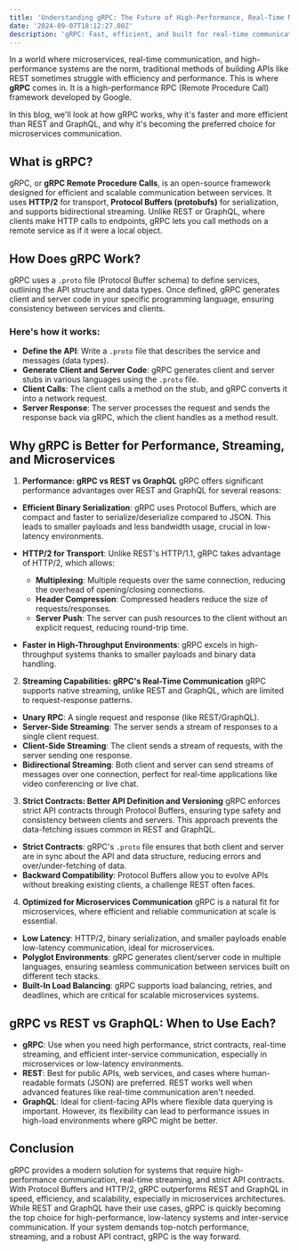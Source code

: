 ```yaml
---
title: 'Understanding gRPC: The Future of High-Performance, Real-Time Microservices Communication'
date: '2024-09-07T18:12:27.00Z'
description: 'gRPC: Fast, efficient, and built for real-time communication.'
---
```



In a world where microservices, real-time communication, and high-performance systems are the norm, traditional methods of building APIs like REST sometimes struggle with efficiency and performance. This is where **gRPC** comes in. It is a high-performance RPC (Remote Procedure Call) framework developed by Google.

In this blog, we'll look at how gRPC works, why it's faster and more efficient than REST and GraphQL, and why it's becoming the preferred choice for microservices communication.

## What is gRPC?
gRPC, or **gRPC Remote Procedure Calls**, is an open-source framework designed for efficient and scalable communication between services. It uses **HTTP/2** for transport, **Protocol Buffers (protobufs)** for serialization, and supports bidirectional streaming. Unlike REST or GraphQL, where clients make HTTP calls to endpoints, gRPC lets you call methods on a remote service as if it were a local object.

## How Does gRPC Work?
gRPC uses a `.proto` file (Protocol Buffer schema) to define services, outlining the API structure and data types. Once defined, gRPC generates client and server code in your specific programming language, ensuring consistency between services and clients.

### Here's how it works:

- **Define the API**: Write a `.proto` file that describes the service and messages (data types).
- **Generate Client and Server Code**: gRPC generates client and server stubs in various languages using the `.proto` file.
- **Client Calls**: The client calls a method on the stub, and gRPC converts it into a network request.
- **Server Response**: The server processes the request and sends the response back via gRPC, which the client handles as a method result.

  
## Why gRPC is Better for Performance, Streaming, and Microservices
1. **Performance: gRPC vs REST vs GraphQL**
gRPC offers significant performance advantages over REST and GraphQL for several reasons:

- **Efficient Binary Serialization**: gRPC uses Protocol Buffers, which are compact and faster to serialize/deserialize compared to JSON. This leads to smaller payloads and less bandwidth usage, crucial in low-latency environments.

- **HTTP/2 for Transport**: Unlike REST's HTTP/1.1, gRPC takes advantage of HTTP/2, which allows:

    - **Multiplexing**: Multiple requests over the same connection, reducing the overhead of opening/closing connections.
    - **Header Compression**: Compressed headers reduce the size of requests/responses.
    - **Server Push**: The server can push resources to the client without an explicit request, reducing round-trip time.
      
- **Faster in High-Throughput Environments**: gRPC excels in high-throughput systems thanks to smaller payloads and binary data handling.

2. **Streaming Capabilities: gRPC's Real-Time Communication**
gRPC supports native streaming, unlike REST and GraphQL, which are limited to request-response patterns.

- **Unary RPC**: A single request and response (like REST/GraphQL).
- **Server-Side Streaming**: The server sends a stream of responses to a single client request.
- **Client-Side Streaming**: The client sends a stream of requests, with the server sending one response.
- **Bidirectional Streaming**: Both client and server can send streams of messages over one connection, perfect for real-time applications like video conferencing or live chat.

3. **Strict Contracts: Better API Definition and Versioning**
gRPC enforces strict API contracts through Protocol Buffers, ensuring type safety and consistency between clients and servers. This approach prevents the data-fetching issues common in REST and GraphQL.

- **Strict Contracts**: gRPC's `.proto` file ensures that both client and server are in sync about the API and data structure, reducing errors and over/under-fetching of data.
- **Backward Compatibility**: Protocol Buffers allow you to evolve APIs without breaking existing clients, a challenge REST often faces.
  
4. **Optimized for Microservices Communication**
gRPC is a natural fit for microservices, where efficient and reliable communication at scale is essential.

- **Low Latency**: HTTP/2, binary serialization, and smaller payloads enable low-latency communication, ideal for microservices.
- **Polyglot Environments**: gRPC generates client/server code in multiple languages, ensuring seamless communication between services built on different tech stacks.
- **Built-In Load Balancing**: gRPC supports load balancing, retries, and deadlines, which are critical for scalable microservices systems.

  
## gRPC vs REST vs GraphQL: When to Use Each?
- **gRPC**: Use when you need high performance, strict contracts, real-time streaming, and efficient inter-service communication, especially in microservices or low-latency environments.
- **REST**: Best for public APIs, web services, and cases where human-readable formats (JSON) are preferred. REST works well when advanced features like real-time communication aren't needed.
- **GraphQL**: Ideal for client-facing APIs where flexible data querying is important. However, its flexibility can lead to performance issues in high-load environments where gRPC might be better.

  
## Conclusion
gRPC provides a modern solution for systems that require high-performance communication, real-time streaming, and strict API contracts. With Protocol Buffers and HTTP/2, gRPC outperforms REST and GraphQL in speed, efficiency, and scalability, especially in microservices architectures. While REST and GraphQL have their use cases, gRPC is quickly becoming the top choice for high-performance, low-latency systems and inter-service communication. If your system demands top-notch performance, streaming, and a robust API contract, gRPC is the way forward.

